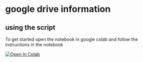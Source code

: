 # google drive information
## using the script
To get started open the notebook in google colab and follow the instructions in the notebook 

<a href="https://colab.research.google.com/drive/17U5A62U6lt_HB_Wfh_kHQGA_l9QxSJRm?usp=sharing" target="_parent"><img src="https://colab.research.google.com/assets/colab-badge.svg" alt="Open In Colab"/></a>

